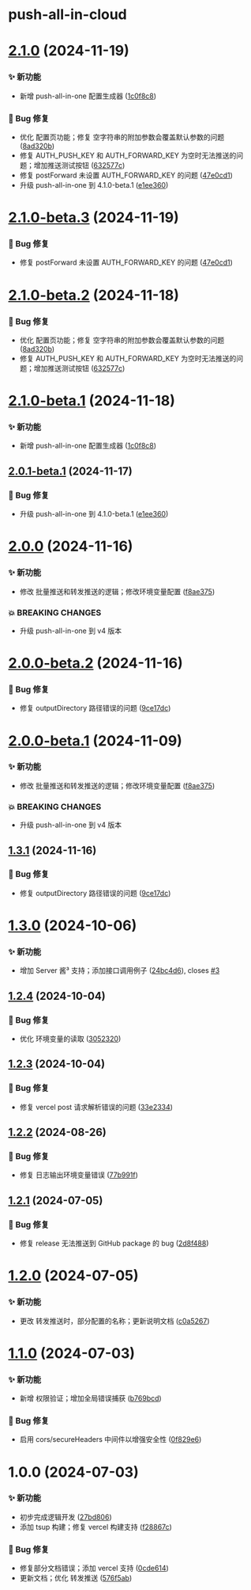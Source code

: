 # push-all-in-cloud

# [2.1.0](https://github.com/CaoMeiYouRen/push-all-in-cloud/compare/v2.0.0...v2.1.0) (2024-11-19)


### ✨ 新功能

* 新增 push-all-in-one 配置生成器 ([1c0f8c8](https://github.com/CaoMeiYouRen/push-all-in-cloud/commit/1c0f8c8))


### 🐛 Bug 修复

* 优化 配置页功能；修复 空字符串的附加参数会覆盖默认参数的问题 ([8ad320b](https://github.com/CaoMeiYouRen/push-all-in-cloud/commit/8ad320b))
* 修复 AUTH_PUSH_KEY 和 AUTH_FORWARD_KEY 为空时无法推送的问题；增加推送测试按钮 ([632577c](https://github.com/CaoMeiYouRen/push-all-in-cloud/commit/632577c))
* 修复 postForward 未设置 AUTH_FORWARD_KEY 的问题 ([47e0cd1](https://github.com/CaoMeiYouRen/push-all-in-cloud/commit/47e0cd1))
* 升级 push-all-in-one 到 4.1.0-beta.1 ([e1ee360](https://github.com/CaoMeiYouRen/push-all-in-cloud/commit/e1ee360))

# [2.1.0-beta.3](https://github.com/CaoMeiYouRen/push-all-in-cloud/compare/v2.1.0-beta.2...v2.1.0-beta.3) (2024-11-19)


### 🐛 Bug 修复

* 修复 postForward 未设置 AUTH_FORWARD_KEY 的问题 ([47e0cd1](https://github.com/CaoMeiYouRen/push-all-in-cloud/commit/47e0cd1))

# [2.1.0-beta.2](https://github.com/CaoMeiYouRen/push-all-in-cloud/compare/v2.1.0-beta.1...v2.1.0-beta.2) (2024-11-18)


### 🐛 Bug 修复

* 优化 配置页功能；修复 空字符串的附加参数会覆盖默认参数的问题 ([8ad320b](https://github.com/CaoMeiYouRen/push-all-in-cloud/commit/8ad320b))
* 修复 AUTH_PUSH_KEY 和 AUTH_FORWARD_KEY 为空时无法推送的问题；增加推送测试按钮 ([632577c](https://github.com/CaoMeiYouRen/push-all-in-cloud/commit/632577c))

# [2.1.0-beta.1](https://github.com/CaoMeiYouRen/push-all-in-cloud/compare/v2.0.1-beta.1...v2.1.0-beta.1) (2024-11-18)


### ✨ 新功能

* 新增 push-all-in-one 配置生成器 ([1c0f8c8](https://github.com/CaoMeiYouRen/push-all-in-cloud/commit/1c0f8c8))

## [2.0.1-beta.1](https://github.com/CaoMeiYouRen/push-all-in-cloud/compare/v2.0.0...v2.0.1-beta.1) (2024-11-17)


### 🐛 Bug 修复

* 升级 push-all-in-one 到 4.1.0-beta.1 ([e1ee360](https://github.com/CaoMeiYouRen/push-all-in-cloud/commit/e1ee360))

# [2.0.0](https://github.com/CaoMeiYouRen/push-all-in-cloud/compare/v1.3.1...v2.0.0) (2024-11-16)


### ✨ 新功能

* 修改 批量推送和转发推送的逻辑；修改环境变量配置 ([f8ae375](https://github.com/CaoMeiYouRen/push-all-in-cloud/commit/f8ae375))


### 💥 BREAKING CHANGES

* 升级 push-all-in-one 到 v4 版本

# [2.0.0-beta.2](https://github.com/CaoMeiYouRen/push-all-in-cloud/compare/v2.0.0-beta.1...v2.0.0-beta.2) (2024-11-16)


### 🐛 Bug 修复

* 修复 outputDirectory 路径错误的问题 ([9ce17dc](https://github.com/CaoMeiYouRen/push-all-in-cloud/commit/9ce17dc))

# [2.0.0-beta.1](https://github.com/CaoMeiYouRen/push-all-in-cloud/compare/v1.3.0...v2.0.0-beta.1) (2024-11-09)


### ✨ 新功能

* 修改 批量推送和转发推送的逻辑；修改环境变量配置 ([f8ae375](https://github.com/CaoMeiYouRen/push-all-in-cloud/commit/f8ae375))


### 💥 BREAKING CHANGES

* 升级 push-all-in-one 到 v4 版本
## [1.3.1](https://github.com/CaoMeiYouRen/push-all-in-cloud/compare/v1.3.0...v1.3.1) (2024-11-16)


### 🐛 Bug 修复

* 修复 outputDirectory 路径错误的问题 ([9ce17dc](https://github.com/CaoMeiYouRen/push-all-in-cloud/commit/9ce17dc))

# [1.3.0](https://github.com/CaoMeiYouRen/push-all-in-cloud/compare/v1.2.4...v1.3.0) (2024-10-06)


### ✨ 新功能

* 增加 Server 酱³ 支持；添加接口调用例子 ([24bc4d6](https://github.com/CaoMeiYouRen/push-all-in-cloud/commit/24bc4d6)), closes [#3](https://github.com/CaoMeiYouRen/push-all-in-cloud/issues/3)

## [1.2.4](https://github.com/CaoMeiYouRen/push-all-in-cloud/compare/v1.2.3...v1.2.4) (2024-10-04)


### 🐛 Bug 修复

* 优化 环境变量的读取 ([3052320](https://github.com/CaoMeiYouRen/push-all-in-cloud/commit/3052320))

## [1.2.3](https://github.com/CaoMeiYouRen/push-all-in-cloud/compare/v1.2.2...v1.2.3) (2024-10-04)


### 🐛 Bug 修复

* 修复 vercel post 请求解析错误的问题 ([33e2334](https://github.com/CaoMeiYouRen/push-all-in-cloud/commit/33e2334))

## [1.2.2](https://github.com/CaoMeiYouRen/push-all-in-cloud/compare/v1.2.1...v1.2.2) (2024-08-26)


### 🐛 Bug 修复

* 修复 日志输出环境变量错误 ([77b991f](https://github.com/CaoMeiYouRen/push-all-in-cloud/commit/77b991f))

## [1.2.1](https://github.com/CaoMeiYouRen/push-all-in-cloud/compare/v1.2.0...v1.2.1) (2024-07-05)


### 🐛 Bug 修复

* 修复 release 无法推送到 GitHub package 的 bug ([2d8f488](https://github.com/CaoMeiYouRen/push-all-in-cloud/commit/2d8f488))

# [1.2.0](https://github.com/CaoMeiYouRen/push-all-in-cloud/compare/v1.1.0...v1.2.0) (2024-07-05)


### ✨ 新功能

* 更改 转发推送时，部分配置的名称；更新说明文档 ([c0a5267](https://github.com/CaoMeiYouRen/push-all-in-cloud/commit/c0a5267))

# [1.1.0](https://github.com/CaoMeiYouRen/push-all-in-cloud/compare/v1.0.0...v1.1.0) (2024-07-03)


### ✨ 新功能

* 新增 权限验证；增加全局错误捕获 ([b769bcd](https://github.com/CaoMeiYouRen/push-all-in-cloud/commit/b769bcd))


### 🐛 Bug 修复

* 启用 cors/secureHeaders 中间件以增强安全性 ([0f829e6](https://github.com/CaoMeiYouRen/push-all-in-cloud/commit/0f829e6))

# 1.0.0 (2024-07-03)


### ✨ 新功能

* 初步完成逻辑开发 ([27bd806](https://github.com/CaoMeiYouRen/push-all-in-cloud/commit/27bd806))
* 添加 tsup 构建；修复 vercel 构建支持 ([f28867c](https://github.com/CaoMeiYouRen/push-all-in-cloud/commit/f28867c))


### 🐛 Bug 修复

* 修复部分文档错误；添加 vercel 支持 ([0cde614](https://github.com/CaoMeiYouRen/push-all-in-cloud/commit/0cde614))
* 更新文档；优化 转发推送 ([576f5ab](https://github.com/CaoMeiYouRen/push-all-in-cloud/commit/576f5ab))
